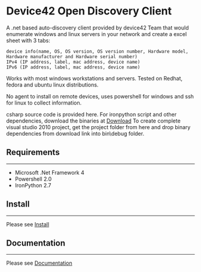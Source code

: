 # Device42 Open Discovery Client
A .net based auto-discovery client provided by device42 Team that would enumerate windows and linux servers in your network and create a excel sheet with  3 tabs:

    device info(name, OS, OS version, OS version number, Hardware model, Hardware manufacturer and Hardware serial number)
    IPv4 (IP address, label, mac address, device name)
    IPv6 (IP address, label, mac address, device name)
   
Works with most windows workstations and servers. 
Tested on Redhat, fedora and ubuntu linux distributions.


No agent to install on remote devices, uses powershell for windows and ssh for linux to collect information.

csharp source code is provided here. For ironpython script and other dependencies, download the binaries at [Download](http://www.device42.com/open-discovery-client)
To create complete visual studio 2010 project, get the project folder from here and drop binary dependencies from download link into bin\debug folder.


## Requirements
-----------------------------
 * Microsoft .Net Framework 4
 * Powershell 2.0
 * IronPython 2.7

## Install
-----------------------------
Please see [Install](https://docs.device42.com/open-discovery-client/open-discovery-client-installation/)


## Documentation
-----------------------------
Please see [Documentation](https://docs.device42.com/open-discovery-client/)